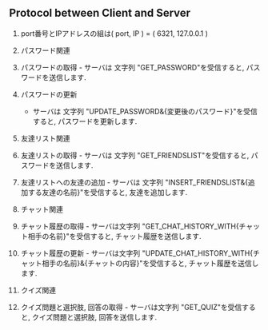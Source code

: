 ## Protocol between Client and Server

1. port番号とIPアドレスの組は( port, IP ) = ( 6321, 127.0.0.1 )

2. パスワード関連
  1. パスワードの取得
    - サーバは 文字列 "GET_PASSWORD"を受信すると, パスワードを送信します.

  2. パスワードの更新
      - サーバは 文字列 "UPDATE_PASSWORD&{変更後のパスワード}"を受信すると, パスワードを更新します.

3. 友達リスト関連

  1. 友達リストの取得
    - サーバは 文字列 "GET_FRIENDSLIST"を受信すると, パスワードを送信します.

  2. 友達リストへの友達の追加
    - サーバは 文字列 "INSERT_FRIENDSLIST&{追加する友達の名前}"を受信すると, 友達を追加します.

4. チャット関連

  1. チャット履歴の取得
    - サーバは文字列 "GET_CHAT_HISTORY_WITH{チャット相手の名前}"を受信すると, チャット履歴を送信します.

  2. チャット履歴の更新
    - サーバは文字列 "UPDATE_CHAT_HISTORY_WITH{チャット相手の名前}&{チャットの内容}"を受信すると, チャット履歴を送信します.

5. クイズ関連
  1. クイズ問題と選択肢, 回答の取得
    - サーバは文字列 "GET_QUIZ"を受信すると, クイズ問題と選択肢, 回答を送信します.
